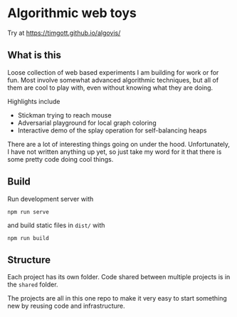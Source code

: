 # Algorithmic web toys

Try at <https://timgott.github.io/algovis/>

## What is this

Loose collection of web based experiments I am building for work or for fun.
Most involve somewhat advanced algorithmic techniques, but all of them are cool
to play with, even without knowing what they are doing.

Highlights include

- Stickman trying to reach mouse
- Adversarial playground for local graph coloring
- Interactive demo of the splay operation for self-balancing heaps

There are a lot of interesting things going on under the hood. Unfortunately, I
have not written anything up yet, so just take my word for it that there is some
pretty code doing cool things.

## Build

Run development server with

```
npm run serve
```

and build static files in `dist/` with

```
npm run build
```

## Structure

Each project has its own folder. Code shared between multiple projects is in the `shared` folder.

The projects are all in this one repo to make it very easy to start something new by reusing code and infrastructure.
